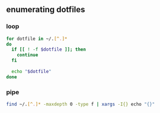 ## enumerating dotfiles

### loop
```bash
for dotfile in ~/.[^.]*
do
  if [[ ! -f $dotfile ]]; then
    continue
  fi
  
  echo "$dotfile"
done
```

### pipe
```bash
find ~/.[^.]* -maxdepth 0 -type f | xargs -I{} echo "{}"
```
